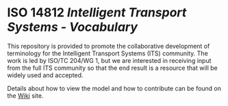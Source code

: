 # ISO 14812 _Intelligent Transport Systems - Vocabulary_
This repository is provided to promote the collaborative development of terminology for the Intelligent Transport Systems (ITS) community. The work is led by ISO/TC 204/WG 1, but we are interested in receiving input from the full ITS community so that the end result is a resource that will be widely used and accepted.

Details about how to view the model and how to contribute can be found on the [Wiki](wiki) site.